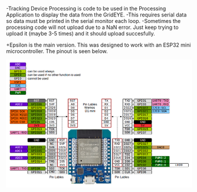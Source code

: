 

-Tracking Device Processing is code to be used in the Processing Application to display the data from the GridEYE. 
  -This requires serial data so data must be printed in the serial monitor each loop.
  -Sometimes the processing code will not upload due to a NaN error. Just keep trying to upload it (maybe 3-5 times) and it should upload succesfully.

+Epsilon is the main version. This was designed to work with an ESP32 mini microcontroller. The pinout is seen below.

![ESP32 Pinout](https://github.com/leo-b13/Thermal-Tracking-Device/blob/main/ESP32_Pinout.png?raw=true)
